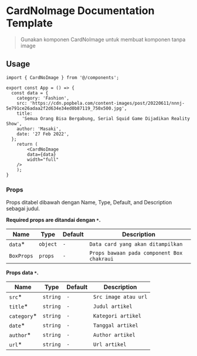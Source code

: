 # CardNoImage Documentation Template

> Gunakan komponen CardNoImage untuk membuat komponen tanpa image

## Usage

```tsx
import { CardNoImage } from '@/components';

export const App = () => {
  const data = {
    category: 'Fashion',
    src: 'https://cdn.popbela.com/content-images/post/20220611/nnnj-5e791ce26adaa2f2d634e34ed0b87119_750x500.jpg',
    title:
      'Semua Orang Bisa Bergabung, Serial Squid Game Dijadikan Reality Show',
    author: 'Masaki',
    date: '27 Feb 2022',
  };
	return (
		<CardNoImage
        data={data}
        width="full"
    />
	);
}
```

### Props

Props ditabel dibawah dengan Name, Type, Default, and Description sebagai judul.

**Required props are ditandai dengan `*`.**

| Name         | Type            | Default        | Description                                          |
| ------------ | --------------- | -------------- | --------------------------------------------------   |
| `data`\*     | `object`        |   `-`          | `Data card yang akan ditampilkan` 									 |
| `BoxProps`   | `props`         |   `-`          | `Props bawaan pada component Box chakraui`                                   |

**Props data `*`.**

| Name         | Type            | Default        | Description                                        |
| ------------ | --------------- | -------------- | -------------------------------------------------- |
| `src`\*      | `string`        |   `-`          | `Src image atau url`					                     |
| `title`\*    | `string`        | `-`            | `Judul artikel`                                    |
| `category`\* | `string`        |  `-`           | `Kategori artikel`                                 |
| `date`\*     | `string`        |   `-`          | `Tanggal artikel`                                  |
| `author`\*   | `string`        |   `-`          | `Author artikel`                                   |
| `url`\*      | `string`        |   `-`          | `Url artikel`                                      |